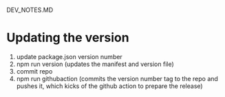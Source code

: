 DEV_NOTES.MD

# Updating the version

1. update package.json version number
2. npm run version (updates the manifest and version file)
3. commit repo
4. npm run githubaction (commits the version number tag to the repo and pushes it, which kicks of the github action to prepare the release)
